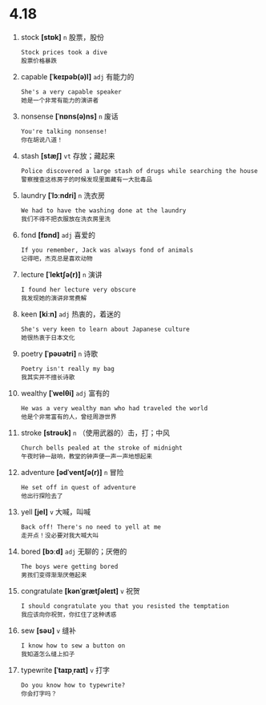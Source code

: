 # 4.18

1. stock **[stɒk]** `n` 股票，股份

   ```
   Stock prices took a dive
   股票价格暴跌
   ```

2. capable **[ˈkeɪpəb(ə)l]** `adj` 有能力的

   ```
   She's a very capable speaker
   她是一个非常有能力的演讲者
   ```

3. nonsense **[ˈnɒns(ə)ns]** `n` 废话

   ```
   You're talking nonsense!
   你在胡说八道！
   ```

4. stash **[stæʃ]** `vt` 存放；藏起来

   ```
   Police discovered a large stash of drugs while searching the house
   警察搜查这栋房子的时候发现里面藏有一大批毒品
   ```

5. laundry **[ˈlɔːndri]** `n` 洗衣房

   ```
   We had to have the washing done at the laundry
   我们不得不把衣服放在洗衣房里洗
   ```

6. fond **[fɒnd]** `adj` 喜爱的

   ```
   If you remember, Jack was always fond of animals
   记得吧，杰克总是喜欢动物
   ```

7. lecture **[ˈlektʃə(r)]** `n` 演讲

   ```
   I found her lecture very obscure
   我发现她的演讲非常费解
   ```

8. keen **[kiːn]** `adj` 热衷的，着迷的

   ```
   She's very keen to learn about Japanese culture
   她很热衷于日本文化
   ```

9. poetry **[ˈpəʊətri]** `n` 诗歌

   ```
   Poetry isn't really my bag
   我其实并不擅长诗歌
   ```

10. wealthy **[ˈwelθi]** `adj` 富有的

    ```
    He was a very wealthy man who had traveled the world
    他是个非常富有的人，曾经周游世界
    ```

11. stroke **[strəʊk]** `n` （使用武器的）击，打；中风

    ```
    Church bells pealed at the stroke of midnight
    午夜时钟一敲响，教堂的钟声便一声一声地想起来
    ```

12. adventure **[ədˈventʃə(r)]** `n` 冒险

    ```
    He set off in quest of adventure
    他出行探险去了
    ```

13. yell **[jel]** `v` 大喊，叫喊

    ```
    Back off! There's no need to yell at me
    走开点！没必要对我大喊大叫
    ```

14. bored **[bɔːd]** `adj` 无聊的；厌倦的

    ```
    The boys were getting bored
    男孩们变得渐渐厌倦起来
    ```

15. congratulate **[kənˈɡrætʃəleɪt]** `v` 祝贺

    ```
    I should congratulate you that you resisted the temptation
    我应该向你祝贺，你扛住了这种诱惑
    ```

16. sew **[səʊ]** `v` 缝补

    ```
    I know how to sew a button on
    我知道怎么缝上扣子
    ```

17. typewrite **[ˈtaɪpˌraɪt]** `v` 打字
    ```
    Do you know how to typewrite?
    你会打字吗？
    ```
